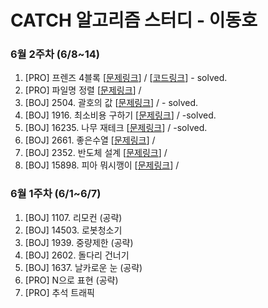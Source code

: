 # CATCH 알고리즘 스터디 - 이동호

### 6월 2주차 (6/8~14)
1. [PRO] 프렌즈 4블록   [[문제링크](https://programmers.co.kr/learn/courses/30/lessons/17679)] / [[코드링크](https://github.com/catch4/Doho/blob/master/2%EB%B2%88%EC%A7%B8/%5BPRO%5D%20%ED%94%84%EB%A0%8C%EC%A6%88%204%EB%B8%94%EB%A1%9D.cpp)] - solved.
2. [PRO] 파일명 정렬   [[문제링크](https://programmers.co.kr/learn/courses/30/lessons/17686)] / 
3. [BOJ] 2504. 괄호의 값   [[문제링크](https://www.acmicpc.net/problem/2504)] / - solved.
4. [BOJ] 1916. 최소비용 구하기   [[문제링크](https://www.acmicpc.net/problem/1916)] / -solved.
5. [BOJ] 16235. 나무 재테크   [[문제링크](https://www.acmicpc.net/problem/16235)] / -solved.
6. [BOJ] 2661. 좋은수열   [[문제링크](https://www.acmicpc.net/problem/2661)] / 
7. [BOJ] 2352. 반도체 설계 [[문제링크](https://www.acmicpc.net/problem/2352)] / 
8. [BOJ] 15898. 피아 뭐시깽이 [[문제링크](https://www.acmicpc.net/problem/15898)] / 


### 6월 1주차 (6/1~6/7)
1. [BOJ] 1107. 리모컨 (공략)
2. [BOJ] 14503. 로봇청소기
3. [BOJ] 1939. 중량제한 (공략)
4. [BOJ] 2602. 돌다리 건너기
5. [BOJ] 1637. 날카로운 눈 (공략)
6. [PRO] N으로 표현 (공략)
7. [PRO] 추석 트래픽


